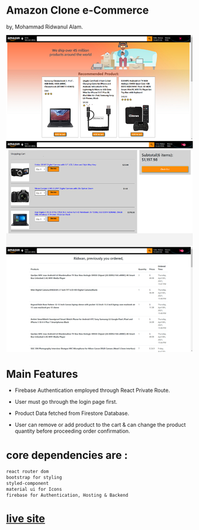 # Amazon Clone e-Commerce 
by, Mohammad Ridwanul Alam.

![Main-Header](/scrnshot/homeSS.png)
![cartr](/scrnshot/cart.png)
![order](/scrnshot/order.png)
# Main Features
- Firebase Authentication employed through React Private Route.

- User must go through the login page first.

- Product Data fetched from Firestore Database.

- User can remove or add  product to the cart & can change the product quantity before proceeding order confirmation.


# core dependencies are :
    react router dom
    bootstrap for styling
    styled-component
    material ui for Icons
    firebase for Authentication, Hosting & Backend

# [live site](https://real-94186.web.app/) 

